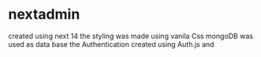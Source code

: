 # nextadmin
 created using next 14
 the styling was made using vanila Css
 mongoDB was used as data base
 the Authentication created using Auth.js and 